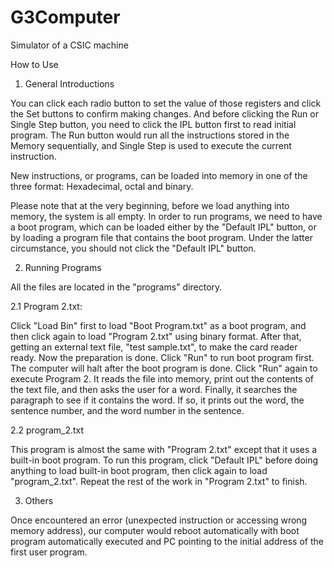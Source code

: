 # G3Computer
Simulator of a CSIC machine

How to Use

1. General Introductions

You can click each radio button to set the value of those registers and click the Set buttons to confirm making changes. And before clicking the Run or Single Step button, you need to click the IPL button first to read initial program. The Run button would run all the instructions stored in the Memory sequentially, and Single Step is used to execute the current instruction.

New instructions, or programs, can be loaded into memory in one of the three format: Hexadecimal, octal and binary.

Please note that at the very beginning, before we load anything into memory, the system is all empty. In order to run programs, we need to have a boot program, which can be loaded either by the "Default IPL" button, or by loading a program file that contains the boot program. Under the latter circumstance, you should not click the "Default IPL" button.

2. Running Programs

All the files are located in the "programs" directory.

2.1 Program 2.txt:

Click "Load Bin" first to load "Boot Program.txt" as a boot program, and then click again to load "Program 2.txt" using binary format. After that, getting an external text file, "test sample.txt", to make the card reader ready. Now the preparation is done. Click "Run" to run boot program first. The computer will halt after the boot program is done. Click "Run" again to execute Program 2. It reads the file into memory, print out the contents of the text file, and then asks the user for a word. Finally, it searches the paragraph to see if it contains the word. If so, it prints out the word, the sentence number, and the word number in the sentence.

2.2 program_2.txt

This program is almost the same with "Program 2.txt" except that it uses a built-in boot program. To run this program, click "Default IPL" before doing anything to load built-in boot program, then click again to load "program_2.txt". Repeat the rest of the work in "Program 2.txt" to finish.

3. Others

Once encountered an error (unexpected instruction or accessing wrong memory address), our computer would reboot automatically with boot program automatically executed and PC pointing to the initial address of the first user program.
